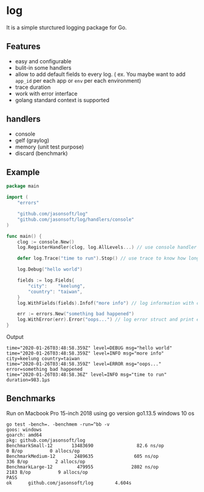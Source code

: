 # log
It is a simple sturctured logging package  for Go.

## Features

* easy and configurable
* bulit-in some handlers
* allow to add default fields to every log.  ( ex.  You maybe want to add `app_id` per each app or `env` per each environment)
* trace duration
* work with error interface 
* golang standard context is supported

## handlers
* console
* gelf (graylog)
* memory (unit test purpose)
* discard (benchmark)

## Example

```go
package main

import (
	"errors"

	"github.com/jasonsoft/log"
	"github.com/jasonsoft/log/handlers/console"
)

func main() {
	clog := console.New()
	log.RegisterHandler(clog, log.AllLevels...) // use console handler to log all level log

	defer log.Trace("time to run").Stop() // use trace to know how long it takes

	log.Debug("hello world")

	fields := log.Fields{
		"city":    "keelung",
		"country": "taiwan",
	}
	log.WithFields(fields).Infof("more info") // log information with custom fileds

	err := errors.New("something bad happened")
	log.WithError(err).Error("oops...") // log error struct and print error message
}
```
Output
```shell
time="2020-01-26T03:48:58.359Z" level=DEBUG msg="hello world"
time="2020-01-26T03:48:58.359Z" level=INFO msg="more info" city=keelung country=taiwan
time="2020-01-26T03:48:58.359Z" level=ERROR msg="oops..." error=something bad happened
time="2020-01-26T03:48:58.36Z" level=INFO msg="time to run" duration=983.1µs
```
## Benchmarks
Run on Macbook Pro 15-inch 2018 using go version go1.13.5 windows 10 os

```shell
go test -bench=. -benchmem -run=^bb -v
goos: windows
goarch: amd64
pkg: github.com/jasonsoft/log
BenchmarkSmall-12       13483690                82.6 ns/op             0 B/op          0 allocs/op
BenchmarkMedium-12       2489635               605 ns/op             336 B/op          2 allocs/op
BenchmarkLarge-12         479955              2802 ns/op            2183 B/op          9 allocs/op
PASS
ok      github.com/jasonsoft/log        4.604s
```

